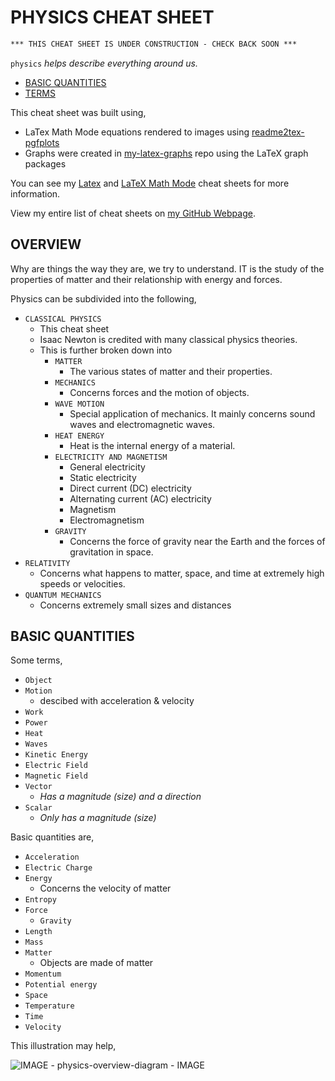# PHYSICS CHEAT SHEET

```txt
*** THIS CHEAT SHEET IS UNDER CONSTRUCTION - CHECK BACK SOON ***
```

`physics` _helps describe everything around us._

* [BASIC QUANTITIES](https://github.com/JeffDeCola/my-cheat-sheets/tree/master/other/science/physical-science/physics-cheat-sheet#basic-quantities)
* [TERMS](https://github.com/JeffDeCola/my-cheat-sheets/tree/master/other/science/physical-science/physics-cheat-sheet#terms)

This cheat sheet was built using,

* LaTex Math Mode equations rendered to images using
  [readme2tex-pgfplots](https://github.com/JeffDeCola/readme2tex-pgfplots)
* Graphs were created in
  [my-latex-graphs](https://github.com/JeffDeCola/my-latex-graphs)
  repo using the LaTeX graph packages

You can see my
[Latex](https://github.com/JeffDeCola/my-cheat-sheets/tree/master/software/development/languages/latex-cheat-sheet)
and
[LaTeX Math Mode](https://github.com/JeffDeCola/my-cheat-sheets/blob/master/software/development/languages/latex-cheat-sheet/latex-math-mode.md)
cheat sheets for more information.

View my entire list of cheat sheets on
[my GitHub Webpage](https://jeffdecola.github.io/my-cheat-sheets/).

## OVERVIEW

Why are things the way they are, we try to understand.
IT is the study of the properties of matter and their relationship with energy
and forces.

Physics can be subdivided into the following,

* `CLASSICAL PHYSICS`
  * This cheat sheet
  * Isaac Newton is credited with many classical physics theories.
  * This is further broken down into
    * `MATTER`
      * The various states of matter and their properties.
    * `MECHANICS`
      * Concerns forces and the motion of objects.
    * `WAVE MOTION`
      * Special application of mechanics. It mainly concerns sound    waves
        and electromagnetic waves.
    * `HEAT ENERGY`
      * Heat is the internal energy of a material.
    * `ELECTRICITY AND MAGNETISM`
      * General electricity
      * Static electricity
      * Direct current (DC) electricity
      * Alternating current (AC) electricity
      * Magnetism
      * Electromagnetism
    * `GRAVITY`
      * Concerns the force of gravity near the Earth and the forces
        of gravitation in space.
* `RELATIVITY`
  * Concerns what happens to matter, space, and time at extremely high speeds
  or velocities.
* `QUANTUM MECHANICS`
  * Concerns extremely small sizes and distances

## BASIC QUANTITIES

Some terms,

* `Object`
* `Motion`
    * descibed with acceleration & velocity
* `Work`
* `Power`
* `Heat`
* `Waves`
* `Kinetic Energy`
* `Electric Field`
* `Magnetic Field`
* `Vector`
  * _Has a magnitude (size) and a direction_
* `Scalar`
  * _Only has a magnitude (size)_

Basic quantities are,

* `Acceleration`
* `Electric Charge`
* `Energy`
  * Concerns the velocity of matter
* `Entropy`
* `Force`
  * `Gravity`
* `Length`
* `Mass`
* `Matter`
  * Objects are made of matter
* `Momentum`
* `Potential energy`
* `Space`
* `Temperature`
* `Time`
* `Velocity`

This illustration may help,

![IMAGE - physics-overview-diagram - IMAGE](../../../docs/pics/physics-overview-diagram.jpg)
